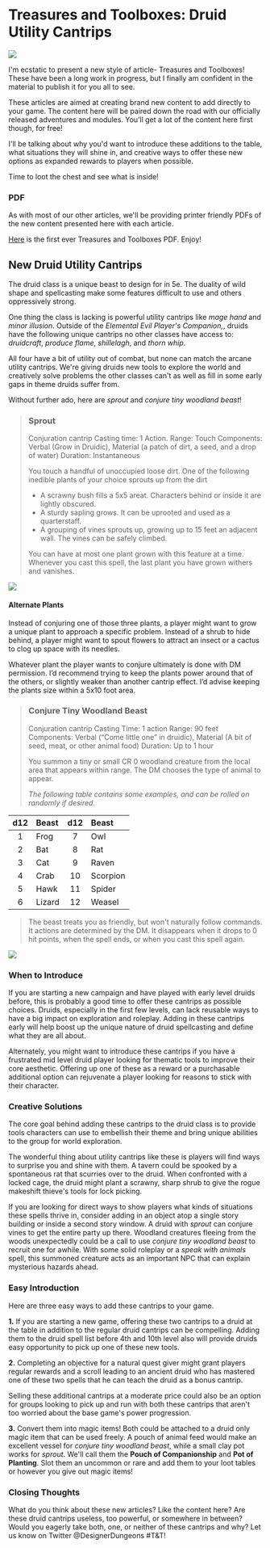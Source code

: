 # Treasures and Toolboxes: Druid Utility Cantrips  
<img src="http://www.wallpapermaiden.com/wallpaper/15690/download/2048x1536/elf-fantasy-women-squirrel-blue-eyes-tattoo.jpg">

I'm ecstatic to present a new style of article- Treasures and Toolboxes! These have been a long work in progress, but I finally am confident in the material to publish it for you all to see.

These articles are aimed at creating brand new content to add directly to your game. The content here will be paired down the road with our officially released adventures and modules. You’ll get a lot of the content here first though, for free!

I'll be talking about why you'd want to introduce these additions to the table, what situations they will shine in, and creative ways to offer these new options as expanded rewards to players when possible.

Time to loot the chest and see what is inside!

### PDF
As with most of our other articles, we'll be providing printer friendly PDFs of the new content presented here with each article.

[Here]() is the first ever Treasures and Toolboxes PDF. Enjoy!
 
## New Druid Utility Cantrips
The druid class is a unique beast to design for in 5e. The duality of wild shape and spellcasting make some features difficult to use and others oppressively strong.

One thing the class is lacking is powerful utility cantrips like *mage hand* and *minor illusion*. Outside of the *Elemental Evil Player's Companion,*, druids have the following unique cantrips no other classes have access to: *druidcraft*, *produce flame*, *shillelagh*, and *thorn whip*.

All four have a bit of utility out of combat, but none can match the arcane utility cantrips. We're giving druids new tools to explore the world and creatively solve problems the other classes can't as well as fill in some early gaps in theme druids suffer from.

Without further ado, here are *sprout* and *conjure tiny woodland beast*!

>### Sprout
> Conjuration cantrip
>Casting time: 1 Action.
>Range: Touch
> Components: Verbal (Grow in Druidic), Material (a patch of dirt, a seed, and a drop of water)
> Duration: Instantaneous 
>
>You touch a handful of unoccupied loose dirt. One of the following inedible plants of your choice sprouts up from the dirt
>- A scrawny bush fills a 5x5  areat. Characters behind or inside it are lightly obscured. 
>- A sturdy sapling grows. It can be uprooted and used as a quarterstaff.
>- A grouping of vines sprouts up, growing up to 15 feet an adjacent wall. The vines can be safely climbed.
>
>You can have at most one plant grown with this feature at a time. Whenever you cast this spell, the last plant you have grown withers and vanishes.

<img src="https://cache.desktopnexus.com/thumbseg/2298/2298808-bigthumbnail.jpg">

#### Alternate Plants
 Instead of conjuring one of those three plants, a player might want to grow a unique plant to approach a specific problem. Instead of a shrub to hide behind, a player might want to spout flowers to attract an insect or a cactus to clog up space with its needles.

Whatever plant the player wants to conjure ultimately is done with DM permission. I’d recommend trying to keep the plants power around that of the others, or slightly weaker than another cantrip effect. I’d advise keeping the plants size within a 5x10 foot area. 

>### Conjure Tiny Woodland Beast
>Conjuration cantrip
>Casting Time: 1 action
>Range: 90 feet
>Components: Verbal (“Come little one” in druidic), Material (A bit of seed, meat, or other animal food)
>Duration: Up to 1 hour
>
>You summon a tiny or small CR 0 woodland creature from the local area that appears within range. The DM chooses the type of animal to appear.
>
>*The following table contains some examples, and can be rolled on randomly if desired.*

|d12|Beast| d12| Beast
|:--:|:--|:--:|:--
|1| Frog|7| Owl|
|2| Bat|8|Rat|
|3| Cat|9|Raven|
|4| Crab|10|Scorpion|
|5| Hawk|11|Spider|
|6| Lizard|12|Weasel|

>The beast treats you as friendly, but won't naturally follow commands. It actions are determined by the DM. It disappears when it drops to 0 hit points, when the spell ends, or when you cast this spell again. 
>

<img src=”http://orig05.deviantart.net/47e4/f/2012/096/f/1/quiet_time_by_benwootten-d4v627s.jpg”>

### When to Introduce
If you are starting a new campaign and have played with early level druids before, this is probably a good time to offer these cantrips as possible choices. Druids, especially in the first few levels, can lack reusable ways to have a big impact on exploration and roleplay. Adding in these cantrips early will help boost up the unique nature of druid spellcasting and define what they are all about.

Alternately, you might want to introduce these cantrips if you have a frustrated mid level druid player looking for thematic tools to improve their core aesthetic. Offering up one of these as a reward or a purchasable additional option can rejuvenate a player looking for reasons to stick with their character.


### Creative Solutions
The core goal behind adding these cantrips to the druid class is to provide tools characters can use to embellish their theme and bring unique abilities to the group for world exploration.

The wonderful thing about utility cantrips like these is players will find ways to surprise you and shine with them. A tavern could be spooked by a spontaneous rat that scurries over to the druid. When confronted with a locked cage, the druid might plant a scrawny, sharp shrub to give the rogue makeshift thieve's tools for lock picking.

If you are looking for direct ways to show players what kinds of situations these spells thrive in, consider adding in an object atop a single story building or inside a second story window. A druid with *sprout* can conjure vines to get the entire party up there. Woodland creatures fleeing from the woods unexpectedly could be a call to use *conjure tiny woodland beast* to recruit one for awhile. With some solid roleplay or a *speak with animals* spell, this summoned creature acts as an important NPC that can explain mysterious hazards ahead.

### Easy Introduction
Here are three easy ways to add these cantrips to your game.


**1.** If you are starting a new game, offering these two cantrips to a druid at the table in addition to the regular druid cantrips can be compelling. Adding them to the druid spell list before 4th and 10th level also will provide druids easy opportunity to pick up one of these new tools.

**2.** Completing an objective for a natural quest giver might grant players regular rewards and a scroll leading to an ancient druid who has mastered one of these two spells that he can teach the druid as a bonus cantrip.

Selling these additional cantrips at a moderate price could also be an option for groups looking to pick up and run with both these cantrips that aren't too worried about the base game's power progression.

**3.** Convert them into magic items! Both could be attached to a druid only magic item that can be used freely. A pouch of animal feed would make an excellent vessel for *conjure tiny woodland beast*, while a small clay pot works for *sprout*. We'll call them the **Pouch of Companionship** and **Pot of Planting**. Slot them an uncommon or rare and add them to your loot tables or however you give out magic items!

### Closing Thoughts
What do you think about these new articles? Like the content here? Are these druid cantrips useless, too powerful, or somewhere in between? Would you eagerly take both, one, or neither of these cantrips and why? Let us know on Twitter @DesignerDungeons #T&T!






